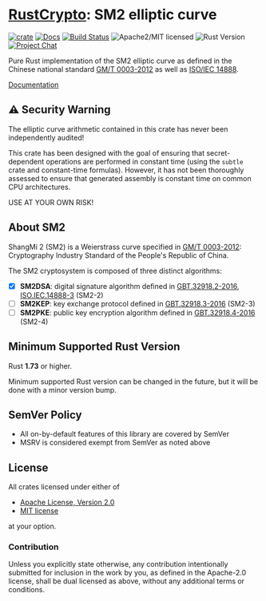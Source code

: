 # [RustCrypto]: SM2 elliptic curve

[![crate][crate-image]][crate-link]
[![Docs][docs-image]][docs-link]
[![Build Status][build-image]][build-link]
![Apache2/MIT licensed][license-image]
![Rust Version][rustc-image]
[![Project Chat][chat-image]][chat-link]

Pure Rust implementation of the SM2 elliptic curve as defined in the Chinese
national standard [GM/T 0003-2012] as well as [ISO/IEC 14888].

[Documentation][docs-link]

## ⚠️ Security Warning

The elliptic curve arithmetic contained in this crate has never been
independently audited!

This crate has been designed with the goal of ensuring that secret-dependent
operations are performed in constant time (using the `subtle` crate and
constant-time formulas). However, it has not been thoroughly assessed to ensure
that generated assembly is constant time on common CPU architectures.

USE AT YOUR OWN RISK!

## About SM2

ShangMi 2 (SM2) is a Weierstrass curve specified in [GM/T 0003-2012]:
Cryptography Industry Standard of the People's Republic of China.

The SM2 cryptosystem is composed of three distinct algorithms:

- [x] **SM2DSA**: digital signature algorithm defined in [GBT.32918.2-2016], [ISO.IEC.14888-3] (SM2-2)
- [ ] **SM2KEP**: key exchange protocol defined in [GBT.32918.3-2016] (SM2-3)
- [ ] **SM2PKE**: public key encryption algorithm defined in [GBT.32918.4-2016] (SM2-4)

## Minimum Supported Rust Version

Rust **1.73** or higher.

Minimum supported Rust version can be changed in the future, but it will be
done with a minor version bump.

## SemVer Policy

- All on-by-default features of this library are covered by SemVer
- MSRV is considered exempt from SemVer as noted above

## License

All crates licensed under either of

 * [Apache License, Version 2.0](http://www.apache.org/licenses/LICENSE-2.0)
 * [MIT license](http://opensource.org/licenses/MIT)

at your option.

### Contribution

Unless you explicitly state otherwise, any contribution intentionally submitted
for inclusion in the work by you, as defined in the Apache-2.0 license, shall be
dual licensed as above, without any additional terms or conditions.

[//]: # (badges)

[crate-image]: https://buildstats.info/crate/sm2
[crate-link]: https://crates.io/crates/sm2
[docs-image]: https://docs.rs/sm2/badge.svg
[docs-link]: https://docs.rs/sm2/
[build-image]: https://github.com/RustCrypto/elliptic-curves/actions/workflows/sm2.yml/badge.svg
[build-link]: https://github.com/RustCrypto/elliptic-curves/actions/workflows/sm2.yml
[license-image]: https://img.shields.io/badge/license-Apache2.0/MIT-blue.svg
[rustc-image]: https://img.shields.io/badge/rustc-1.73+-blue.svg
[chat-image]: https://img.shields.io/badge/zulip-join_chat-blue.svg
[chat-link]: https://rustcrypto.zulipchat.com/#narrow/stream/260040-elliptic-curves

[//]: # (links)

[RustCrypto]: https://github.com/rustcrypto/
[GM/T 0003-2012]: https://www.chinesestandard.net/PDF.aspx/GMT0003.4-2012
[GBT.32918.2-2016]: https://www.chinesestandard.net/PDF.aspx/GBT32918.2-2016
[GBT.32918.3-2016]: https://www.chinesestandard.net/PDF.aspx/GBT32918.3-2016
[GBT.32918.4-2016]: https://www.chinesestandard.net/PDF.aspx/GBT32918.4-2016
[ISO/IEC 14888]: https://www.iso.org/standard/76382.html
[ISO.IEC.14888-3]: https://www.iso.org/standard/76382.html
